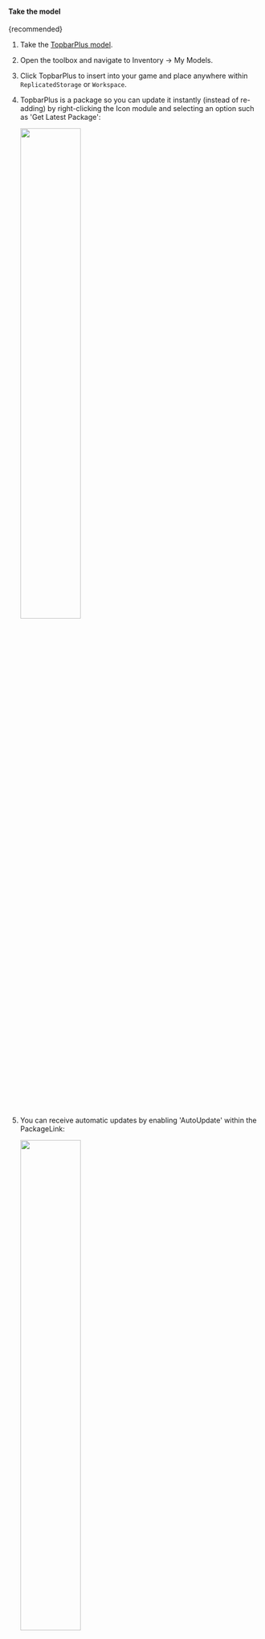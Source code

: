 #### Take the model
{recommended}

1. Take the [TopbarPlus model](https://www.roblox.com/library/6311707237/TopbarPlus).
2. Open the toolbox and navigate to Inventory -> My Models.
3. Click TopbarPlus to insert into your game and place anywhere within ``ReplicatedStorage`` or ``Workspace``. 
4. TopbarPlus is a package so you can update it instantly (instead of re-adding) by right-clicking the Icon module and selecting an option such as 'Get Latest Package':

    <a><img src="https://i.imgur.com/kIZdT83.png" width="50%"/></a>

5. You can receive automatic updates by enabling 'AutoUpdate' within the PackageLink:

    <a><img src="https://i.imgur.com/2hGbjTS.png" width="50%"/></a>

!!! info
    All v3 updates will be backwards compatible so you don't need to worry about updates interfering with your code.

!!! warning
    Try not to modify any code within the Icon package otherwise it will break the package link.

!!! important
    As of 27th March 2024 public packages haven't been rolled out by Roblox. Only after their full release will you be able to benefit from easily installable updates. For the time being, attempting to use 'Get Latest Package' and other package features will throw an error.

-------------------------------------

#### Download from Releases
1. Visit the [latest release](https://github.com/1ForeverHD/TopbarPlus/releases/latest).
2. Under *Assets*, download ``TopbarPlus.rbxm``.
3. Within studio, navigate to MODEL -> Model and insert the file anywhere within ``ReplicatedStorage``. 

-------------------------------------

#### With Rojo
1. Setup with [Rojo](https://rojo.space/).
2. Visit the [TopbarPlus repository](https://github.com/1ForeverHD/TopbarPlus).
3. Click *Fork* in the top right corner.
4. Clone this fork into your local repository.
5. Modify the ``default.project.json`` file to your desired location (by default TopbarPlus is built directly into ``ReplicatedStorage``).
6. Call ``rojo serve`` (terminal or VSC plugin) and connect to the rojo studio plugin.